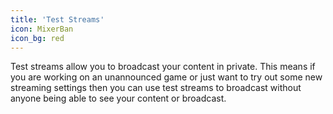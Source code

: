 ```yaml
---
title: 'Test Streams'
icon: MixerBan
icon_bg: red
---
```


Test streams allow you to broadcast your content in private. This means if you are working on an unannounced game or just want to try out some new streaming settings then you can use test streams to broadcast without anyone being able to see your content or broadcast.

